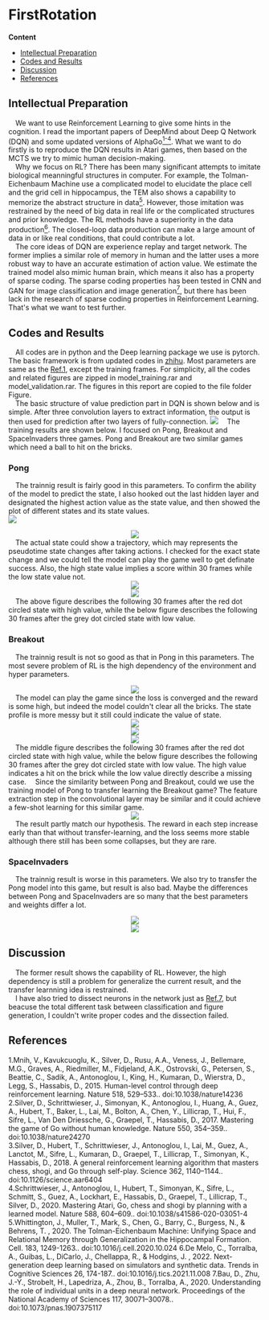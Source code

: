 # FirstRotation 
**Content**
- [Intellectual Preparation](#preparation)
- [Codes and Results](#results)
- [Discussion](#discussion)
- [References](#references)

<a id='preparation'></a>
## Intellectual Preparation
&ensp;&ensp;We want to use Reinforcement Learning to give some hints in the cognition. I read the important papers of DeepMind about Deep Q Network (DQN) and some updated versions of AlphaGo[<sup>1-4</sup>](#references1-4). What we want to do firstly is to reproduce the DQN results in Atari games, then based on the MCTS  we try to mimic human decision-making.  
&ensp;&ensp;Why we focus on RL? There has been many significant attempts to imitate biological meanningful structures in computer. For example, the Tolman-Eichenbaum Machine use a complicated model to elucidate the place cell and the grid cell in hippocampus, the TEM also shows a capability to memorize the abstract structure in data[<sup>5</sup>](#references5). However, those imitation was restrained by the need of big data in real life or the complicated structures and prior knowledge. The RL methods have a superiority in the data production[<sup>6</sup>](#references6). The closed-loop data production can make a large amount of data in or like real conditions, that could contribute a lot.  
&ensp;&ensp;The core ideas of DQN are experience replay and target network. The former implies a similar role of memory in human and the latter uses a more robust way to have an accurate estimation of action value. We estimate the trained model also mimic human brain, which means it also has a property of sparse coding. The sparse coding properties has been tested in CNN and GAN for image classification and image generation[<sup>7</sup>](#references7), but there has been lack in the research of sparse coding properties in Reinforcement Learning. That's what we want to test further.  
<a id='results'></a>
## Codes and Results
&ensp;&ensp;All codes are in python and the Deep learning package we use is pytorch. The basic framework is from updated codes in [zhihu](https://zhuanlan.zhihu.com/p/124593949). Most parameters are same as the [Ref.1](#references1-4), except the training frames. For simplicity, all the codes and related figures are zipped in model_training.rar and model_validation.rar. The figures in this report are copied to the file folder Figure.  
&ensp;&ensp;The basic structure of value prediction part in DQN is shown below and is simple. After three convolution layers to extract information, the output is then used for prediction after two layers of fully-connection. 
![](https://github.com/wublubd/FirstRotation/blob/main/Figures/model_structure.png?raw=true)
&ensp;&ensp;The training results are shown below. I focused on Pong, Breakout and SpaceInvaders three games. Pong and Breakout are two similar games which need a ball to hit on the bricks.  
### Pong
&ensp;&ensp;The trainnig result is fairly good in this parameters. To confirm the ability of the model to predict the state, I also hooked out the last hidden layer and designated the highest action value as the state value, and then showed the plot of different states and its state values.  
![](https://github.com/wublubd/FirstRotation/blob/main/Figures/pong/training_result.png?raw=true)  
<div align="center"><img src="https://github.com/wublubd/FirstRotation/blob/main/Figures/pong/state_profile_pong.png?raw=true"/></div>  
&ensp;&ensp;The actual state could show a trajectory, which may represents the pseudotime state changes after taking actions. I checked for the exact state change and we could tell the model can play the game well to get definate success. Also, the high state value implies a score within 30 frames while the low state value not.  
<div align="center"><img src="https://github.com/wublubd/FirstRotation/blob/main/Figures/pong/pong_high_value.gif?raw=true"/></div>  
<div align="center"><img src="https://github.com/wublubd/FirstRotation/blob/main/Figures/pong/pong_low_value.gif?raw=true"/></div>  
&ensp;&ensp;The above figure describes the following 30 frames after the red dot circled state with high value, while the below figure describes the following 30 frames after the grey dot circled state with low value.  

### Breakout
&ensp;&ensp;The trainnig result is not so good as that in Pong in this parameters. The most severe problem of RL is the high dependency of the environment and hyper parameters.  
<div align="center"><img src="https://github.com/wublubd/FirstRotation/blob/main/Figures/breakout/training_result.jpg?raw=true"/></div>
&ensp;&ensp;The model can play the game since the loss is converged and the reward is some high, but indeed the model couldn't clear all the bricks. The state profile is more messy but it still could indicate the value of state.  
<div align="center"><img src="https://github.com/wublubd/FirstRotation/blob/main/Figures/breakout/state_profile_breakout.png?raw=true"/></div>  
<div align="center"><img src="https://github.com/wublubd/FirstRotation/blob/main/Figures/breakout/breakout_high_value.gif?raw=true"/></div>  
<div align="center"><img src="https://github.com/wublubd/FirstRotation/blob/main/Figures/breakout/breakout_low_value.gif?raw=true"/></div>  
&ensp;&ensp;The middle figure describes the following 30 frames after the red dot circled state with high value, while the below figure describes the following 30 frames after the grey dot circled state with low value. The high value indicates a hit on the brick while the low value directly describe a missing case.  
&ensp;&ensp;Since the similarity between Pong and Breakout, could we use the training model of Pong to transfer learning the Breakout game? The feature extraction step in the convolutional layer may be similar and it could achieve a few-shot learning for this similar game. 
<div align="center"><img src="https://github.com/wublubd/FirstRotation/blob/main/Figures/breakout_transfer/training_result.jpg?raw=true"/></div>  
&ensp;&ensp;The result partly match our hypothesis. The reward in each step increase early than that without transfer-learning, and the loss seems more stable although there still has been some collapses, but they are rare.   

### SpaceInvaders
&ensp;&ensp;The trainnig result is worse in this parameters. We also try to transfer the Pong model into this game, but result is also bad. Maybe the differences between Pong and SpaceInvaders are so many that the best parameters and weights differ a lot.  
<div align="center"><img src="https://github.com/wublubd/FirstRotation/blob/main/Figures/spaceinvaders/training_result.jpg?raw=true"/></div>  
<div align="center"><img src="https://github.com/wublubd/FirstRotation/blob/main/Figures/spaceinvaders_transfer/training_result.jpg?raw=true"/></div>  

<a id='discussion'></a>
## Discussion
&ensp;&ensp;The former result shows the capability of RL. However, the high dependency is still a problem for generalize the current result, and the transfer learnning idea is restrained.  
&ensp;&ensp;I have also tried to dissect neurons in the network just as [Ref.7](#references7), but beacuse the total different task between classification and figure generation, I couldn't write proper codes and the dissection failed.  

<a id='references'></a>
## References
<a id='references1-4'></a>
1.Mnih, V., Kavukcuoglu, K., Silver, D., Rusu, A.A., Veness, J., Bellemare, M.G., Graves, A., Riedmiller, M., Fidjeland, A.K., Ostrovski, G., Petersen, S., Beattie, C., Sadik, A., Antonoglou, I., King, H., Kumaran, D., Wierstra, D., Legg, S., Hassabis, D., 2015. Human-level control through deep reinforcement learning. Nature 518, 529–533.. doi:10.1038/nature14236  
2.Silver, D., Schrittwieser, J., Simonyan, K., Antonoglou, I., Huang, A., Guez, A., Hubert, T., Baker, L., Lai, M., Bolton, A., Chen, Y., Lillicrap, T., Hui, F., Sifre, L., Van Den Driessche, G., Graepel, T., Hassabis, D., 2017. Mastering the game of Go without human knowledge. Nature 550, 354–359.. doi:10.1038/nature24270  
3.Silver, D., Hubert, T., Schrittwieser, J., Antonoglou, I., Lai, M., Guez, A., Lanctot, M., Sifre, L., Kumaran, D., Graepel, T., Lillicrap, T., Simonyan, K., Hassabis, D., 2018. A general reinforcement learning algorithm that masters chess, shogi, and Go through self-play. Science 362, 1140–1144.. doi:10.1126/science.aar6404  
4.Schrittwieser, J., Antonoglou, I., Hubert, T., Simonyan, K., Sifre, L., Schmitt, S., Guez, A., Lockhart, E., Hassabis, D., Graepel, T., Lillicrap, T., Silver, D., 2020. Mastering Atari, Go, chess and shogi by planning with a learned model. Nature 588, 604–609.. doi:10.1038/s41586-020-03051-4  
<a id='references5'></a>
5.Whittington, J., Muller, T., Mark, S., Chen, G., Barry, C., Burgess, N., & Behrens, T. , 2020. The Tolman-Eichenbaum Machine: Unifying Space and Relational Memory through Generalization in the Hippocampal Formation. Cell. 183, 1249-1263.. doi:10.1016/j.cell.2020.10.024
<a id='references6'></a>
6.De Melo, C., Torralba, A., Guibas, L., DiCarlo, J., Chellappa, R., & Hodgins, J. , 2022. Next-generation deep learning based on simulators and synthetic data. Trends in Cognitive Sciences 26, 174-187.. doi:10.1016/j.tics.2021.11.008
<a id='references7'></a>
7.Bau, D., Zhu, J.-Y., Strobelt, H., Lapedriza, A., Zhou, B., Torralba, A., 2020. Understanding the role of individual units in a deep neural network. Proceedings of the National Academy of Sciences 117, 30071–30078.. doi:10.1073/pnas.1907375117









